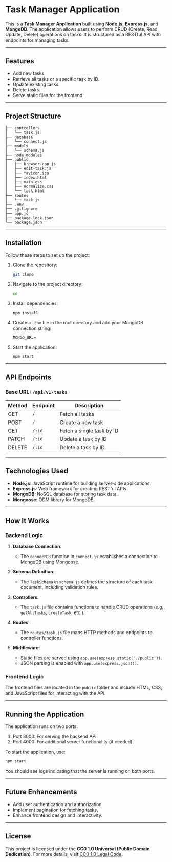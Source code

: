 # Task Manager Application

This is a **Task Manager Application** built using **Node.js**, **Express.js**, and **MongoDB**. The application allows users to perform CRUD (Create, Read, Update, Delete) operations on tasks. It is structured as a RESTful API with endpoints for managing tasks.

---

## Features

- Add new tasks.
- Retrieve all tasks or a specific task by ID.
- Update existing tasks.
- Delete tasks.
- Serve static files for the frontend.

---

## Project Structure

```
├── controllers
│   └── task.js
├── database
│   └── connect.js
├── models
│   └── schema.js
├── node_modules
├── public
│   ├── browser-app.js
│   ├── edit-task.js
│   ├── favicon.ico
│   ├── index.html
│   ├── main.css
│   ├── normalize.css
│   └── task.html
├── routes
│   └── task.js
├── .env
├── .gitignore
├── app.js
├── package-lock.json
└── package.json
```

---

## Installation

Follow these steps to set up the project:

1. Clone the repository:
   ```bash
   git clone 
   ```

2. Navigate to the project directory:
   ```bash
   cd 
   ```

3. Install dependencies:
   ```bash
   npm install
   ```

4. Create a `.env` file in the root directory and add your MongoDB connection string:
   ```
   MONGO_URL=
   ```

5. Start the application:
   ```bash
   npm start
   ```

---

## API Endpoints

### Base URL: `/api/v1/tasks`

| Method | Endpoint         | Description                   |
|--------|------------------|-------------------------------|
| GET    | `/`              | Fetch all tasks              |
| POST   | `/`              | Create a new task            |
| GET    | `/:id`           | Fetch a single task by ID     |
| PATCH  | `/:id`           | Update a task by ID          |
| DELETE | `/:id`           | Delete a task by ID          |

---

## Technologies Used

- **Node.js**: JavaScript runtime for building server-side applications.
- **Express.js**: Web framework for creating RESTful APIs.
- **MongoDB**: NoSQL database for storing task data.
- **Mongoose**: ODM library for MongoDB.

---

## How It Works

### Backend Logic

1. **Database Connection**: 
    - The `connectDB` function in `connect.js` establishes a connection to MongoDB using Mongoose.

2. **Schema Definition**:
    - The `TaskSchema` in `schema.js` defines the structure of each task document, including validation rules.

3. **Controllers**:
    - The `task.js` file contains functions to handle CRUD operations (e.g., `getAllTasks`, `createTask`, etc.).

4. **Routes**:
    - The `routes/task.js` file maps HTTP methods and endpoints to controller functions.

5. **Middleware**:
    - Static files are served using `app.use(express.static('./public'))`.
    - JSON parsing is enabled with `app.use(express.json())`.

### Frontend Logic

The frontend files are located in the `public` folder and include HTML, CSS, and JavaScript files for interacting with the API.

---

## Running the Application

The application runs on two ports:

1. Port 3000: For serving the backend API.
2. Port 4000: For additional server functionality (if needed).

To start the application, use:
```bash
npm start
```
You should see logs indicating that the server is running on both ports.

---

## Future Enhancements

- Add user authentication and authorization.
- Implement pagination for fetching tasks.
- Enhance frontend design and interactivity.

---

## License

This project is licensed under the **CC0 1.0 Universal (Public Domain Dedication)**. For more details, visit [CC0 1.0 Legal Code](https://creativecommons.org/publicdomain/zero/1.0/legalcode).

